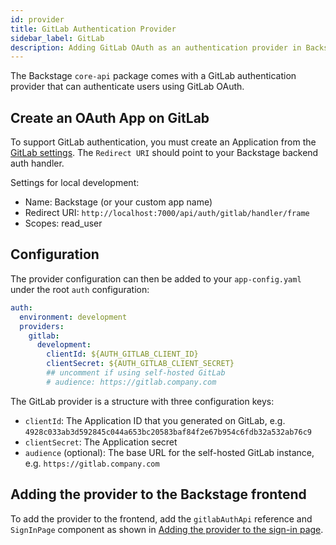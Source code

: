 ```yaml
---
id: provider
title: GitLab Authentication Provider
sidebar_label: GitLab
description: Adding GitLab OAuth as an authentication provider in Backstage
---
```


The Backstage `core-api` package comes with a GitLab authentication provider
that can authenticate users using GitLab OAuth.

## Create an OAuth App on GitLab

To support GitLab authentication, you must create an Application from the
[GitLab settings](https://gitlab.com/-/profile/applications). The `Redirect URI`
should point to your Backstage backend auth handler.

Settings for local development:

- Name: Backstage (or your custom app name)
- Redirect URI: `http://localhost:7000/api/auth/gitlab/handler/frame`
- Scopes: read_user

## Configuration

The provider configuration can then be added to your `app-config.yaml` under the
root `auth` configuration:

```yaml
auth:
  environment: development
  providers:
    gitlab:
      development:
        clientId: ${AUTH_GITLAB_CLIENT_ID}
        clientSecret: ${AUTH_GITLAB_CLIENT_SECRET}
        ## uncomment if using self-hosted GitLab
        # audience: https://gitlab.company.com
```

The GitLab provider is a structure with three configuration keys:

- `clientId`: The Application ID that you generated on GitLab, e.g.
  `4928c033ab3d592845c044a653bc20583baf84f2e67b954c6fdb32a532ab76c9`
- `clientSecret`: The Application secret
- `audience` (optional): The base URL for the self-hosted GitLab instance, e.g.
  `https://gitlab.company.com`

## Adding the provider to the Backstage frontend

To add the provider to the frontend, add the `gitlabAuthApi` reference and
`SignInPage` component as shown in
[Adding the provider to the sign-in page](../index.md#adding-the-provider-to-the-sign-in-page).
